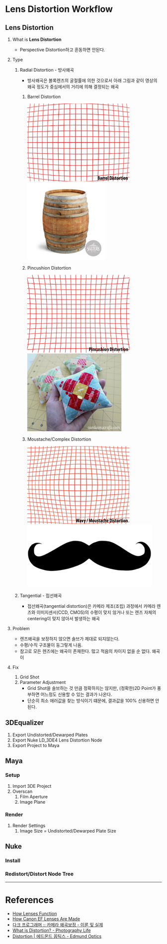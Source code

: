 # Lens Distortion Workflow

## Lens Distortion
1. What is **Lens Distortion**
    - Perspective Distortion하고 혼동하면 안된다.

1. Type
    1. Radial Distortion - 방사왜곡
        - 방사왜곡은 볼록렌즈의 굴절률에 의한 것으로서 아래 그림과 같이 영상의 왜곡 정도가 중심에서의 거리에 의해 결정되는 왜곡
        1. Barrel Distortion
            
            <img src="../imgs/Barrel-Distortion.png" height="250"/> <img src="../imgs/Wine-Barrel.jpg" height="250"/>
            
        2. Pincushion Distortion
        
            <img src="../imgs/Pincushion-Distortion.png" height="250"/> <img src="../imgs/pincushion.jpg" height="250"/>
            
        3. Moustache/Complex Distortion
        
            <img src="../imgs/Wavy-Moustache-Distortion.png" height="250"/> <img src="../imgs/mustache.png" height="200"/>
        
    1. Tangential - 접선왜곡
        - 접선왜곡(tangential distortion)은 카메라 제조(조립) 과정에서 카메라 렌즈와 이미지센서(CCD, CMOS)의 수평이 맞지 않거나 또는 렌즈 자체의 centering이 맞지 않아서 발생하는 왜곡

1. Problem
    - 렌즈왜곡을 보정하지 않으면 솔브가 제대로 되지않는다.
    - 수평/수직 구조물이 둥그렇게 나옴.
    - 참고로 모든 렌즈에는 왜곡이 존재한다. 많고 적음의 차이지 없을 순 없다. 왜곡이 

1. Fix
    1. Grid Shot
    1. Parameter Adjustment
        - Grid Shot을 솔브하는 것 만큼 정확하지는 않지만, (정확한)2D Point가 풍부하면 어느정도 신용할 수 있는 결과가 나온다.
        - 단순히 최소 애러값을 찾는 방식이기 떄문에, 결과값을 100% 신용하면 안된다.

## 3DEqualizer
1. Export Undistorted/Dewarped Plates
1. Export Nuke LD_3DE4 Lens Distortion Node
1. Export Project to Maya


## Maya

### Setup
1. Import 3DE Project
1. Overscan
    1. Film Aperture
    1. Image Plane

### Render
1. Render Settings
    1. Image Size = Undistorted/Dewarped Plate Size

## Nuke

### Install

### Redistort/Distort Node Tree

---

# References
- [How Lenses Function](https://youtu.be/EL9J3Km6wxI)
- [How Canon EF Lenses Are Made](https://youtu.be/59BfFQuX1rg)
- [다크 프로그래머 :: 카메라 왜곡보정 - 이론 및 실제](https://darkpgmr.tistory.com/31)
- [What is Distortion? - Photography Life](https://photographylife.com/what-is-distortion)
- [Distortion | 에드몬드 옵틱스 - Edmund Optics](https://www.edmundoptics.co.kr/resources/application-notes/imaging/distortion/)
